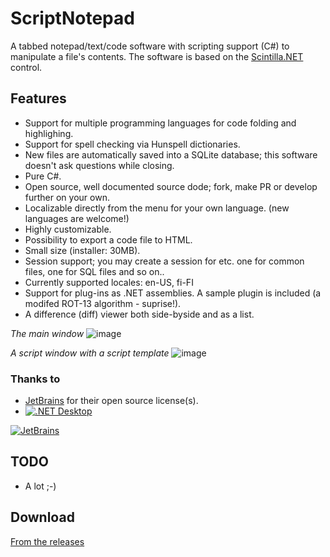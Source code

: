# ScriptNotepad
A tabbed notepad/text/code software with scripting support (C#) to manipulate a file's contents. The software is based on the [Scintilla.NET](https://github.com/VPKSoft/ScintillaNET) control.

## Features
* Support for multiple programming languages for code folding and highlighing.
* Support for spell checking via Hunspell dictionaries.
* New files are automatically saved into a SQLite database; this software doesn't ask questions while closing.
* Pure C#.
* Open source, well documented source dode; fork, make PR or develop further on your own. 
* Localizable directly from the menu for your own language. (new languages are welcome!)
* Highly customizable.
* Possibility to export a code file to HTML.
* Small size (installer: 30MB).
* Session support; you may create a session for etc. one for common files, one for SQL files and so on..
* Currently supported locales: en-US, fi-FI
* Support for plug-ins as .NET assemblies. A sample plugin is included (a modifed ROT-13 algorithm - suprise!).
* A difference (diff) viewer both side-byside and as a list.

_The main window_
![image](https://user-images.githubusercontent.com/40712699/59549758-fcacd000-8f6a-11e9-9cd7-d55514d91936.png)

_A script window with a script template_
![image](https://user-images.githubusercontent.com/40712699/59549877-ae98cc00-8f6c-11e9-93ec-bc7eb442a821.png)

### Thanks to
* [JetBrains](https://www.jetbrains.com/?from=ScriptNotepad) for their open source license(s).
* [![.NET Desktop](https://github.com/VPKSoft/ScriptNotepad/actions/workflows/dotnet-desktop.yml/badge.svg)](https://github.com/VPKSoft/ScriptNotepad/actions/workflows/dotnet-desktop.yml)


[![JetBrains](http://www.vpksoft.net/site/External/JetBrains/jetbrains.svg)](https://www.jetbrains.com/?from=ScriptNotepad)

## TODO
* A lot ;-)

## Download
[From the releases](https://github.com/VPKSoft/ScriptNotepad/releases)
